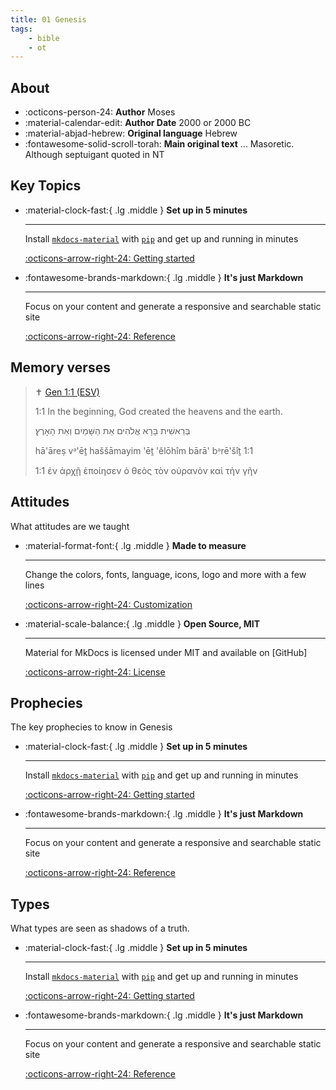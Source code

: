 ```yaml
---
title: 01 Genesis
tags: 
    - bible
    - ot
---
```


## About

<div class="grid cards" markdown>

- :octicons-person-24: __Author__ Moses
- :material-calendar-edit: __Author Date__ 2000 or 2000 BC
- :material-abjad-hebrew: __Original language__ Hebrew
- :fontawesome-solid-scroll-torah: __Main original text__ ... Masoretic. Although septuigant quoted in NT

</div>

## Key Topics

<div class="grid cards" markdown>

-   :material-clock-fast:{ .lg .middle } __Set up in 5 minutes__

    ---

    Install [`mkdocs-material`](#) with [`pip`](#) and get up
    and running in minutes

    [:octicons-arrow-right-24: Getting started](#)

-   :fontawesome-brands-markdown:{ .lg .middle } __It's just Markdown__

    ---

    Focus on your content and generate a responsive and searchable static site

    [:octicons-arrow-right-24: Reference](#)

</div>

## Memory verses

> ✝️ [Gen 1:1 (ESV)](https://www.blueletterbible.org/esv/Gen/1/1)
>
> 1:1 In the beginning, God created the heavens and the earth.
>
> בְּרֵאשִׁית בָּרָא אֱלֹהִים אֵת הַשָּׁמַיִם וְאֵת הָאָרֶץ׃
>
> hā'āreṣ vᵊ'ēṯ haššāmayim 'ēṯ 'ĕlōhîm bārā' bᵊrē'šîṯ 1:1
>
> 1:1 ἐν ἀρχῇ ἐποίησεν ὁ θεὸς τὸν οὐρανὸν καὶ τὴν γῆν
>


## Attitudes

What attitudes are we taught

<div class="grid cards" markdown>

-   :material-format-font:{ .lg .middle } __Made to measure__

    ---

    Change the colors, fonts, language, icons, logo and more with a few lines

    [:octicons-arrow-right-24: Customization](#)

-   :material-scale-balance:{ .lg .middle } __Open Source, MIT__

    ---

    Material for MkDocs is licensed under MIT and available on [GitHub]

    [:octicons-arrow-right-24: License](#)

</div>


## Prophecies

The key prophecies to know in Genesis

<div class="grid cards" markdown>

-   :material-clock-fast:{ .lg .middle } __Set up in 5 minutes__

    ---

    Install [`mkdocs-material`](#) with [`pip`](#) and get up
    and running in minutes

    [:octicons-arrow-right-24: Getting started](#)

-   :fontawesome-brands-markdown:{ .lg .middle } __It's just Markdown__

    ---

    Focus on your content and generate a responsive and searchable static site

    [:octicons-arrow-right-24: Reference](#)

</div>

## Types

What types are seen as shadows of a truth.

<div class="grid cards" markdown>

-   :material-clock-fast:{ .lg .middle } __Set up in 5 minutes__

    ---

    Install [`mkdocs-material`](#) with [`pip`](#) and get up
    and running in minutes

    [:octicons-arrow-right-24: Getting started](#)

-   :fontawesome-brands-markdown:{ .lg .middle } __It's just Markdown__

    ---

    Focus on your content and generate a responsive and searchable static site

    [:octicons-arrow-right-24: Reference](#)

</div>




